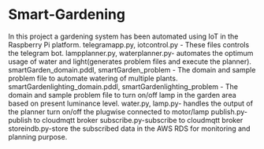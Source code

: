 # Smart-Gardening
In this project a gardening system has been automated using IoT in the Raspberry Pi platform.
telegramapp.py, iotcontrol.py - These files controls the telegram bot.
lampplanner.py, waterplanner.py- automates the optimum usage of water and light(generates problem files and execute the planner).
smartGarden_domain.pddl, smartGarden_problem - The domain and sample problem file to automate watering of multiple plants.
smartGardenlighting_domain.pddl, smartGardenlighting_problem - The domain and sample problem file to turn on/off lamp in the garden area based on present luminance level.
water.py, lamp.py- handles the output of the planner turn on/off the plugwise connected to motor/lamp
publish.py- publish to cloudmqtt broker
subscribe.py-subscribe to cloudmqtt broker
storeindb.py-store the subscribed data in the AWS RDS for monitoring and planning purpose.

